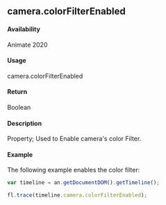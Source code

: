 ## camera.colorFilterEnabled	

#### Availability

Animate 2020

#### Usage

camera.colorFilterEnabled	

#### Return

Boolean

#### Description

Property; Used to Enable camera's color Filter.

#### Example

The following example enables the color filter:

```javascript
var timeline = an.getDocumentDOM().getTimeline();

fl.trace(timeline.camera.colorFilterEnabled);

```